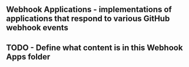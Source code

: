 ## Webhook Applications - implementations of applications that respond to various GitHub webhook events

## TODO - Define what content is in this Webhook Apps folder